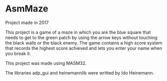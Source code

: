 # AsmMaze

Project made in 2017

This project is a game of a maze in which you are the blue square that needs to get to the green patch by using the arrow keys without touching the black walls or the black enemy.
The game contains a high score system that records the highest score achieved and lets you enter your name when you break it.

This project was made using MASM32.

The libraries adp_gui and heinemannlib were writted by Ido Heinemann.
